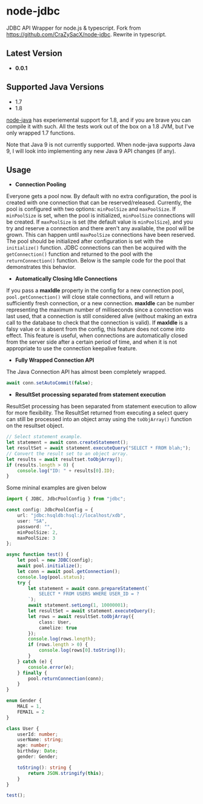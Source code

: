 # node-jdbc

JDBC API Wrapper for node.js & typescript. Fork from https://github.com/CraZySacX/node-jdbc. Rewrite in typescript.

## Latest Version

-   **0.0.1**

## Supported Java Versions

-   1.7
-   1.8

[node-java](https://github.com/joeferner/node-java) has experiemental support for 1.8, and if you are brave you can
compile it with such. All the tests work out of the box on a 1.8 JVM, but I've only wrapped 1.7 functions.

Note that Java 9 is not currently supported. When node-java supports Java 9, I will look into implementing any
new Java 9 API changes (if any).

## Usage

-   **Connection Pooling**

Everyone gets a pool now. By default with no extra configuration, the pool
is created with one connection that can be reserved/released. Currently, the
pool is configured with two options: `minPoolSize` and `maxPoolSize`. If
`minPoolSize` is set, when the pool is initialized, `minPoolSize` connections
will be created. If `maxPoolSize` is set (the default value is `minPoolSize`),
and you try and reserve a connection and there aren't any available, the pool
will be grown. This can happen until `maxPoolSize` connections have been
reserved. The pool should be initialized after configuration is set with the
`initialize()` function. JDBC connections can then be acquired with the
`getConnection()` function and returned to the pool with the `returnConnection()` function.
Below is the sample code for the pool that demonstrates this behavior.

-   **Automatically Closing Idle Connections**

If you pass a **maxIdle** property in the config for a new connection pool,
`pool.getConnection()` will close stale connections, and will return a sufficiently fresh connection, or a new connection. **maxIdle** can be number representing the maximum number of milliseconds since a connection was last used, that a connection is still considered alive (without making an extra call to the database to check that the connection is valid). If **maxIdle** is a falsy value or is absent from the config, this feature does not come into effect. This feature is useful, when connections are automatically closed from the server side after a certain period of time, and when it is not appropriate to use the connection keepalive feature.

-   **Fully Wrapped Connection API**

The Java Connection API has almost been completely wrapped.

```typescript
await conn.setAutoCommit(false);
```

-   **ResultSet processing separated from statement execution**

ResultSet processing has been separated from statement execution to allow for
more flexibility. The ResultSet returned from executing a select query can
still be processed into an object array using the `toObjArray()` function on the
resultset object.

```typescript
// Select statement example.
let statement = await conn.createStatement();
let resultSet = await statement.executeQuery("SELECT * FROM blah;");
// Convert the result set to an object array.
let results = await resultset.toObjArray();
if (results.length > 0) {
    console.log("ID: " + results[0].ID);
}
```

Some mininal examples are given below

```typescript
import { JDBC, JdbcPoolConfig } from "jdbc";

const config: JdbcPoolConfig = {
    url: "jdbc:hsqldb:hsql://localhost/xdb",
    user: "SA",
    password: "",
    minPoolSize: 2,
    maxPoolSize: 3
};

async function test() {
    let pool = new JDBC(config);
    await pool.initialize();
    let conn = await pool.getConnection();
    console.log(pool.status);
    try {
        let statement = await conn.prepareStatement(`
            SELECT * FROM USERS WHERE USER_ID = ?
        `);
        await statement.setLong(1, 10000001);
        let resultSet = await statement.executeQuery();
        let rows = await resultSet.toObjArray({
            class: User,
            camelize: true
        });
        console.log(rows.length);
        if (rows.length > 0) {
            console.log(rows[0].toString());
        }
    } catch (e) {
        console.error(e);
    } finally {
        pool.returnConnection(conn);
    }
}

enum Gender {
    MALE = 1,
    FEMAIL = 2
}

class User {
    userId: number;
    userName: string;
    age: number;
    birthday: Date;
    gender: Gender;

    toString(): string {
        return JSON.stringify(this);
    }
}

test();
```
